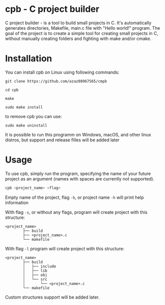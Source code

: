 # cpb - C project builder

C project builder - is a tool to build small projects in C. It's automatically generates directories, Makefile, main.c file with "Hello world!" program. 
The goal of the project is to create a simple tool for creating small projects in C, without manually creating folders and fighting with make and/or cmake.

# Installation

You can install cpb on Linux using following commands:
```
git clone https://github.com/azaz08967565/cmpb
```
```
cd cpb
```
```
make
```
```
sudo make install
```
to remove cpb you can use:
```
sudo make uninstall
```
It is possible to run this programm on Windows, macOS, and other linux distros, but support and release filles will be added later

# Usage

To use cpb, simply run the program, specifying the name of your future project as an argument (names with spaces are currently not supported).

```bash
cpb <project_name> <flag>
```
Empty name of the project, flag `-h`, or project name `-h` will print help information

With flag `-s`, or without any flags, program will create project with this structure:
```
<project_name>
        ├── build
        ├── <project_name>.c
        └── makefile
```
With flag `-l` program will create project with this structure:
```
<project_name>
        ├── build
        │   ├── include
        │   ├── lib
        │   ├── obj
        │   └── src
        │       └── <project_name>.c
        └── makefile
```
Custom structures support will be added later.
